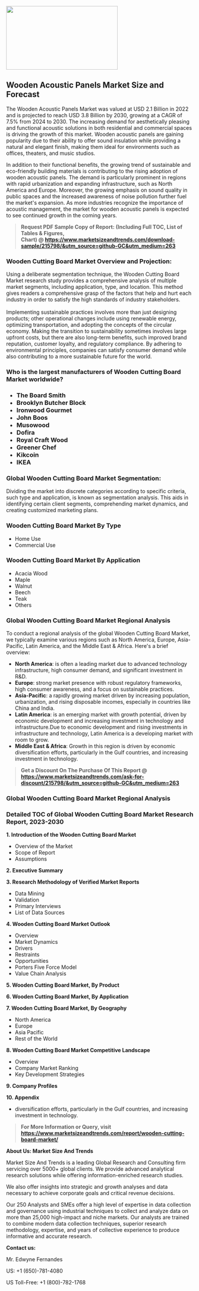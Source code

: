 <p><img class="alignnone size-medium wp-image-20088" src="https://ffe5etoiles.com/wp-content/uploads/2024/12/MST1-300x171.png" alt="" width="300" height="171" /></p><h2>Wooden Acoustic Panels Market Size and Forecast</h2><p>The Wooden Acoustic Panels Market was valued at USD 2.1 Billion in 2022 and is projected to reach USD 3.8 Billion by 2030, growing at a CAGR of 7.5% from 2024 to 2030. The increasing demand for aesthetically pleasing and functional acoustic solutions in both residential and commercial spaces is driving the growth of this market. Wooden acoustic panels are gaining popularity due to their ability to offer sound insulation while providing a natural and elegant finish, making them ideal for environments such as offices, theaters, and music studios.</p><p>In addition to their functional benefits, the growing trend of sustainable and eco-friendly building materials is contributing to the rising adoption of wooden acoustic panels. The demand is particularly prominent in regions with rapid urbanization and expanding infrastructure, such as North America and Europe. Moreover, the growing emphasis on sound quality in public spaces and the increased awareness of noise pollution further fuel the market's expansion. As more industries recognize the importance of acoustic management, the market for wooden acoustic panels is expected to see continued growth in the coming years.</p></p><blockquote id="" class=""><strong>Request PDF Sample Copy of Report: (Including Full TOC, List of Tables &amp; Figures, Chart)&nbsp;@&nbsp;<strong><a href="https://www.marketsizeandtrends.com/download-sample/215798/&utm_source=github-GC&utm_medium=263" target="_blank">https://www.marketsizeandtrends.com/download-sample/215798/&utm_source=github-GC&utm_medium=263</a></strong></strong></blockquote><h3 id="" class="">Wooden Cutting Board Market&nbsp;Overview and Projection:</h3><p id="" class="">Using a deliberate segmentation technique, the Wooden Cutting Board Market research study provides a comprehensive analysis of multiple market segments, including application, type, and location. This method gives readers a comprehensive grasp of the factors that help and hurt each industry in order to satisfy the high standards of industry stakeholders. <br /> <br />Implementing sustainable practices involves more than just designing products; other operational changes include using renewable energy, optimizing transportation, and adopting the concepts of the circular economy. Making the transition to sustainability sometimes involves large upfront costs, but there are also long-term benefits, such improved brand reputation, customer loyalty, and regulatory compliance. By adhering to environmental principles, companies can satisfy consumer demand while also contributing to a more sustainable future for the world.</p><h3 id="" class="">Who is the largest manufacturers of&nbsp;Wooden Cutting Board Market worldwide?</h3><h3 class=""><p><ul><li>The Board Smith </li><li> Brooklyn Butcher Block </li><li> Ironwood Gourmet </li><li> John Boos </li><li> Musowood </li><li> Dofira </li><li> Royal Craft Wood </li><li> Greener Chef </li><li> Kikcoin </li><li> IKEA</li></ul></p></h3><h3 id="" class="">Global&nbsp;Wooden Cutting Board Market Segmentation:</h3><p id="" class="">Dividing the market into discrete categories according to specific criteria, such type and application, is known as segmentation analysis. This aids in identifying certain client segments, comprehending market dynamics, and creating customized marketing plans.</p><h3 id="" class="">Wooden Cutting Board Market&nbsp;By Type</h3><p><p><ul><li>Home Use</li><li> Commercial Use</p></li></ul></p></p><h3 id="" class="">Wooden Cutting Board Market&nbsp;By Application</h3><p class=""><p><ul><li>Acacia Wood</li><li> Maple</li><li> Walnut</li><li> Beech</li><li> Teak</li><li> Others</li></ul></p></p><h3 id="" class="">Global Wooden Cutting Board Market Regional Analysis</h3><p id="" class="">To conduct a regional analysis of the global Wooden Cutting Board Market, we typically examine various regions such as North America, Europe, Asia-Pacific, Latin America, and the Middle East &amp; Africa. Here's a brief overview:</p><ul><li><strong>North America</strong>: is often a leading market due to advanced technology infrastructure, high consumer demand, and significant investment in R&amp;D.</li><li><strong>Europe</strong>: strong market presence with robust regulatory frameworks, high consumer awareness, and a focus on sustainable practices.</li><li><strong>Asia-Pacific</strong>: a rapidly growing market driven by increasing population, urbanization, and rising disposable incomes, especially in countries like China and India.</li><li><strong>Latin America</strong>: is an emerging market with growth potential, driven by economic development and increasing investment in technology and infrastructure.Due to economic development and rising investments in infrastructure and technology, Latin America is a developing market with room to grow.</li><li><strong>Middle East &amp; Africa</strong>: Growth in this region is driven by economic diversification efforts, particularly in the Gulf countries, and increasing investment in technology.</li></ul><blockquote id="" class=""><strong>Get a Discount On The Purchase Of This Report @ <strong><a href="https://www.marketsizeandtrends.com/ask-for-discount/215798/&utm_source=github-GC&utm_medium=263" target="_blank">https://www.marketsizeandtrends.com/ask-for-discount/215798/&utm_source=github-GC&utm_medium=263</a></strong></strong></blockquote><h3 id="" class="">Global Wooden Cutting Board Market Regional Analysis</h3><h3 id="" class="">Detailed TOC of Global Wooden Cutting Board Market Research Report, 2023-2030</h3><p id="" class=""><strong>1. Introduction of the Wooden Cutting Board Market</strong></p><ul><li>Overview of the Market</li><li>Scope of Report</li><li>Assumptions</li></ul><p id="" class=""><strong>2. Executive Summary</strong></p><p id="" class=""><strong>3. Research Methodology of Verified Market Reports</strong></p><ul><li>Data Mining</li><li>Validation</li><li>Primary Interviews</li><li>List of Data Sources</li></ul><p id="" class=""><strong>4. Wooden Cutting Board Market Outlook</strong></p><ul><li>Overview</li><li>Market Dynamics</li><li>Drivers</li><li>Restraints</li><li>Opportunities</li><li>Porters Five Force Model</li><li>Value Chain Analysis</li></ul><p id="" class=""><strong>5. Wooden Cutting Board Market, By Product</strong></p><p id="" class=""><strong>6. Wooden Cutting Board Market, By Application</strong></p><p id="" class=""><strong>7. Wooden Cutting Board Market, By Geography</strong></p><ul><li>North America</li><li>Europe</li><li>Asia Pacific</li><li>Rest of the World</li></ul><p id="" class=""><strong>8. Wooden Cutting Board Market Competitive Landscape</strong></p><ul><li>Overview</li><li>Company Market Ranking</li><li>Key Development Strategies</li></ul><p id="" class=""><strong>9. Company Profiles</strong></p><p id="" class=""><strong>10. Appendix</strong></p><ul><li>diversification efforts, particularly in the Gulf countries, and increasing investment in technology.</li></ul><blockquote id="" class=""><strong>For More Information or Query, visit <strong><strong><a href="https://www.marketsizeandtrends.com/report/wooden-cutting-board-market/" target="_blank">https://www.marketsizeandtrends.com/report/wooden-cutting-board-market/</a></strong></strong></strong></blockquote><p id="" class=""><strong>About Us: Market Size And Trends</strong></p><p id="" class="">Market Size And Trends is a leading Global Research and Consulting firm servicing over 5000+ global clients. We provide advanced analytical research solutions while offering information-enriched research studies.</p><p id="" class="">We also offer insights into strategic and growth analyses and data necessary to achieve corporate goals and critical revenue decisions.</p><p id="" class="">Our 250 Analysts and SMEs offer a high level of expertise in data collection and governance using industrial techniques to collect and analyze data on more than 25,000 high-impact and niche markets. Our analysts are trained to combine modern data collection techniques, superior research methodology, expertise, and years of collective experience to produce informative and accurate research.</p><p id="" class=""><strong>Contact us:</strong></p><p id="" class="">Mr. Edwyne Fernandes</p><p id="" class="">US: +1 (650)-781-4080</p><p id="" class="">US Toll-Free: +1 (800)-782-1768</p>
